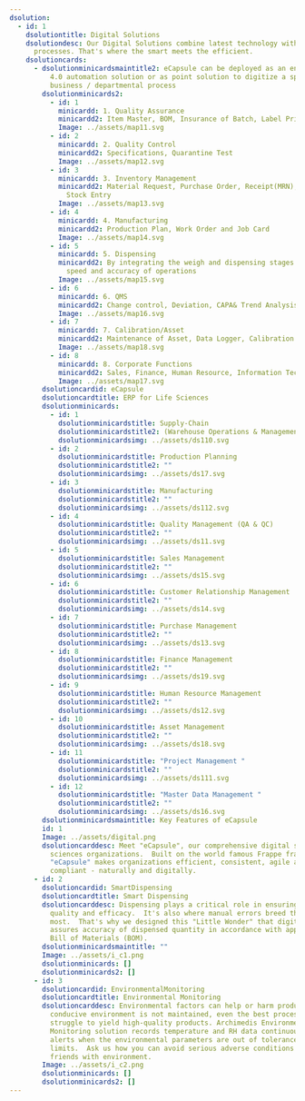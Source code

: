 ```yaml
---
dsolution:
  - id: 1
    dsolutiontitle: Digital Solutions
    dsolutiondesc: Our Digital Solutions combine latest technology with lean
      processes. That's where the smart meets the efficient.
    dsolutioncards:
      - dsolutionminicardsmaintitle2: eCapsule can be deployed as an end-to-end Industry
          4.0 automation solution or as point solution to digitize a specific
          business / departmental process
        dsolutionminicards2:
          - id: 1
            minicardd: 1. Quality Assurance
            minicardd2: Item Master, BOM, Insurance of Batch, Label Printing
            Image: ../assets/map11.svg
          - id: 2
            minicardd: 2. Quality Control
            minicardd2: Specifications, Quarantine Test
            Image: ../assets/map12.svg
          - id: 3
            minicardd: 3. Inventory Management
            minicardd2: Material Request, Purchase Order, Receipt(MRN), Reconcilation adn
              Stock Entry
            Image: ../assets/map13.svg
          - id: 4
            minicardd: 4. Manufacturing
            minicardd2: Production Plan, Work Order and Job Card
            Image: ../assets/map14.svg
          - id: 5
            minicardd: 5. Dispensing
            minicardd2: By integrating the weigh and dispensing stages we can improve the
              speed and accuracy of operations
            Image: ../assets/map15.svg
          - id: 6
            minicardd: 6. QMS
            minicardd2: Change control, Deviation, CAPA& Trend Analysis
            Image: ../assets/map16.svg
          - id: 7
            minicardd: 7. Calibration/Asset
            minicardd2: Maintenance of Asset, Data Logger, Calibration
            Image: ../assets/map18.svg
          - id: 8
            minicardd: 8. Corporate Functions
            minicardd2: Sales, Finance, Human Resource, Information Technology
            Image: ../assets/map17.svg
        dsolutioncardid: eCapsule
        dsolutioncardtitle: ERP for Life Sciences
        dsolutionminicards:
          - id: 1
            dsolutionminicardstitle: Supply-Chain
            dsolutionminicardstitle2: (Warehouse Operations & Management)
            dsolutionminicardsimg: ../assets/ds110.svg
          - id: 2
            dsolutionminicardstitle: Production Planning
            dsolutionminicardstitle2: ""
            dsolutionminicardsimg: ../assets/ds17.svg
          - id: 3
            dsolutionminicardstitle: Manufacturing
            dsolutionminicardstitle2: ""
            dsolutionminicardsimg: ../assets/ds112.svg
          - id: 4
            dsolutionminicardstitle: Quality Management (QA & QC)
            dsolutionminicardstitle2: ""
            dsolutionminicardsimg: ../assets/ds11.svg
          - id: 5
            dsolutionminicardstitle: Sales Management
            dsolutionminicardstitle2: ""
            dsolutionminicardsimg: ../assets/ds15.svg
          - id: 6
            dsolutionminicardstitle: Customer Relationship Management
            dsolutionminicardstitle2: ""
            dsolutionminicardsimg: ../assets/ds14.svg
          - id: 7
            dsolutionminicardstitle: Purchase Management
            dsolutionminicardstitle2: ""
            dsolutionminicardsimg: ../assets/ds13.svg
          - id: 8
            dsolutionminicardstitle: Finance Management
            dsolutionminicardstitle2: ""
            dsolutionminicardsimg: ../assets/ds19.svg
          - id: 9
            dsolutionminicardstitle: Human Resource Management
            dsolutionminicardstitle2: ""
            dsolutionminicardsimg: ../assets/ds12.svg
          - id: 10
            dsolutionminicardstitle: Asset Management
            dsolutionminicardstitle2: ""
            dsolutionminicardsimg: ../assets/ds18.svg
          - id: 11
            dsolutionminicardstitle: "Project Management "
            dsolutionminicardstitle2: ""
            dsolutionminicardsimg: ../assets/ds111.svg
          - id: 12
            dsolutionminicardstitle: "Master Data Management "
            dsolutionminicardstitle2: ""
            dsolutionminicardsimg: ../assets/ds16.svg
        dsolutionminicardsmaintitle: Key Features of eCapsule
        id: 1
        Image: ../assets/digital.png
        dsolutioncarddesc: Meet "eCapsule", our comprehensive digital solution for life
          sciences organizations.  Built on the world famous Frappe framework,
          "eCapsule" makes organizations efficient, consistent, agile and
          compliant - naturally and digitally.
      - id: 2
        dsolutioncardid: SmartDispensing
        dsolutioncardtitle: Smart Dispensing
        dsolutioncarddesc: Dispensing plays a critical role in ensuring drug product
          quality and efficacy.  It's also where manual errors breed the
          most.  That's why we designed this "Little Wonder" that digitally
          assures accuracy of dispensed quantity in accordance with approved
          Bill of Materials (BOM).
        dsolutionminicardsmaintitle: ""
        Image: ../assets/i_c1.png
        dsolutionminicards: []
        dsolutionminicards2: []
      - id: 3
        dsolutioncardid: EnvironmentalMonitoring
        dsolutioncardtitle: Environmental Monitoring
        dsolutioncarddesc: Environmental factors can help or harm products.  If a
          conducive environment is not maintained, even the best process may
          struggle to yield high-quality products. Archimedis Environment
          Monitoring solution records temperature and RH data continuously and
          alerts when the environmental parameters are out of tolerance
          limits.  Ask us how you can avoid serious adverse conditions and make
          friends with environment.
        Image: ../assets/i_c2.png
        dsolutionminicards: []
        dsolutionminicards2: []
---
```

